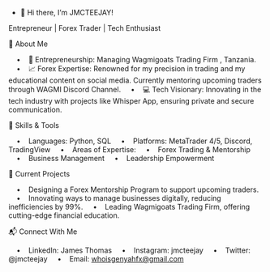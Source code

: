 - 👋 Hi there, I’m  JMCTEEJAY!

Entrepreneur | Forex Trader | Tech Enthusiast

🚀 About Me

    •    🌟 Entrepreneurship: Managing Wagmigoats Trading Firm , Tanzania.
    •    📈 Forex Expertise: Renowned for my precision in trading and my educational content on social media. Currently mentoring upcoming traders through WAGMI Discord Channel.
    •    💻 Tech Visionary: Innovating in the tech industry with projects like Whisper App, ensuring private and secure communication.

🔧 Skills & Tools

    •    Languages: Python, SQL
    •    Platforms: MetaTrader 4/5, Discord, TradingView
    •    Areas of Expertise:
    •    Forex Trading & Mentorship
    •    Business Management
    •    Leadership Empowerment

🌟 Current Projects

    •    Designing a Forex Mentorship Program to support upcoming traders.
    •    Innovating ways to manage businesses digitally, reducing inefficiencies by 99%.
    •    Leading Wagmigoats Trading Firm, offering cutting-edge financial education.

📬 Connect With Me

    •    LinkedIn: James Thomas
    •    Instagram: jmcteejay
    •    Twitter: @jmcteejay
    •    Email: whoisgenyahfx@gmail.com
<!---
JMCTEEJAY/JMCTEEJAY is a ✨ special ✨ repository because its `README.md` (this file) appears on your GitHub profile.
You can click the Preview link to take a look at your changes.
--->
